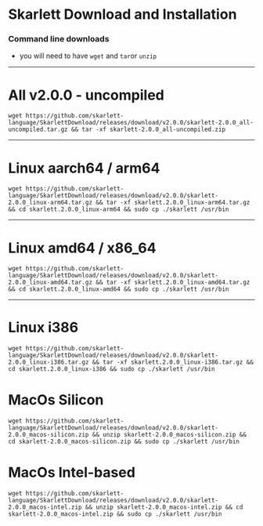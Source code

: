 # Skarlett Download and Installation
### Command line downloads
- you will need to have `wget` and `tar`or `unzip`

---

# All v2.0.0 - uncompiled 

```
wget https://github.com/skarlett-language/SkarlettDownload/releases/download/v2.0.0/skarlett-2.0.0_all-uncompiled.tar.gz && tar -xf skarlett-2.0.0_all-uncompiled.zip 
```

---

# Linux aarch64 / arm64

```
wget https://github.com/skarlett-language/SkarlettDownload/releases/download/v2.0.0/skarlett-2.0.0_linux-arm64.tar.gz && tar -xf skarlett.2.0.0_linux-arm64.tar.gz && cd skarlett.2.0.0_linux-arm64 && sudo cp ./skarlett /usr/bin
```
    
---

# Linux amd64 / x86_64

```
wget https://github.com/skarlett-language/SkarlettDownload/releases/download/v2.0.0/skarlett-2.0.0_linux-amd64.tar.gz && tar -xf skarlett.2.0.0_linux-amd64.tar.gz && cd skarlett.2.0.0_linux-amd64 && sudo cp ./skarlett /usr/bin
```
    
---

# Linux i386

```
wget https://github.com/skarlett-language/SkarlettDownload/releases/download/v2.0.0/skarlett-2.0.0_linux-i386.tar.gz && tar -xf skarlett.2.0.0_linux-i386.tar.gz && cd skarlett.2.0.0_linux-i386 && sudo cp ./skarlett /usr/bin
```

# MacOs Silicon

```
wget https://github.com/skarlett-language/SkarlettDownload/releases/download/v2.0.0/skarlett-2.0.0_macos-silicon.zip && unzip skarlett-2.0.0_macos-silicon.zip && cd skarlett-2.0.0_macos-silicon.zip && sudo cp ./skarlett /usr/bin
```


# MacOs Intel-based

```
wget https://github.com/skarlett-language/SkarlettDownload/releases/download/v2.0.0/skarlett-2.0.0_macos-intel.zip && unzip skarlett-2.0.0_macos-intel.zip && cd skarlett-2.0.0_macos-intel.zip && sudo cp ./skarlett /usr/bin
```
